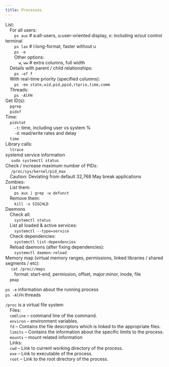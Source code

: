 ```yaml
---
title: Processes
---
```


List:  
  For all users:  
   `ps aux` \# a:all-users, u:user-oriented display, x: including w/out control terminal  
   `ps lax` \# l:long-format, faster without u  
   `ps -e`  
   Other options:  
    `w`, `ww` \# extra columns, full width  
  Details with parent / child relationships:  
   `ps -ef f`  
  With real-time priority \(specified columns\):  
   `ps -eo state,uid,pid,ppid,rtprio,time,comm`  
  Threads:  
   `ps -AlFH`  
 Get ID\(s\):  
  `pgrep`   
  `pidof`   
 Time:  
  `pidstat`  
   `-t`: time, including user vs system %  
   `-d`: read/write rates and delay  
  `time`   
 Library calls:  
  `ltrace`   
 systemd service information  
   `sudo systemctl status`   
 Check / increase maximum number of PIDs:  
   `/proc/sys/kernel/pid_max`  
  Caution: Deviating from default 32,768 May break applications  
 Zombies:  
  List them:  
   `ps aux | grep -w defunct`  
  Remove them:  
   `kill -s SIGCHLD`   
 Daemons  
  Check all:  
   `systemctl status`  
  List all loaded & active services:  
   `systemctl --type=service`  
  Check dependencies:  
   `systemctl list-dependencies`  
  Reload daemons \(after fixing dependencies\):  
   `systemctl daemon-reload`  
 Memory map \(virtual memory ranges, permissions, linked libraries / shared segments / etc\):  
   `cat /proc//maps`  
   format: start-end, permission, offset, major:minor, inode, file  
  `pmap`   

 `ps -e` information about the running process  
 `ps -AlFH` threads  

 `/proc` is a virtual file system  
  Files:  
  `cmdline` – command line of the command.  
  `environ` – environment variables.  
  `fd` – Contains the file descriptors which is linked to the appropriate files.  
  `limits` – Contains the information about the specific limits to the process.  
  `mounts` – mount related information  
  Links:  
  `cwd` – Link to current working directory of the process.  
  `exe` – Link to executable of the process.  
  `root` – Link to the root directory of the process.  
